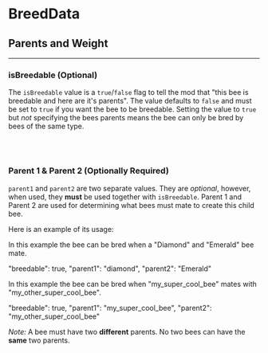 # **BreedData**

## **Parents and Weight**
***

### **isBreedable** (Optional)

The `isBreedable` value is a `true`/`false` flag to tell the mod that "this bee is breedable and here are it's parents".
The value defaults to `false` and must be set to `true` if you want the bee to be breedable. Setting the value to `true` but *not* specifying the bees parents means the bee can only be bred by bees of the same type.

<br>
<br>

### **Parent 1 & Parent 2** (Optionally Required)

`parent1` and `parent2` are two separate values. They are  _optional_, however, when used, they  **must**  be used together with `isBreedable`. Parent 1 and Parent 2 are used for determining what bees must mate to create this child bee.

Here is an example of its usage:

In this example the bee can be bred when a "Diamond" and "Emerald" bee mate.  

"breedable": true,
"parent1": "diamond",
"parent2": "Emerald"

  

In this example the bee can be bred when "my_super_cool_bee" mates with "my_other_super_cool_bee".  

"breedable": true,
"parent1": "my_super_cool_bee",
"parent2": "my_other_super_cool_bee"

  

_Note:_  A bee must have two  **different**  parents. No two bees can have the  **same**  two parents.
<!--stackedit_data:
eyJoaXN0b3J5IjpbLTExMTM5Nzg4MTAsMTA3ODA1MDUyLC03NT
M5MTczMDEsODEwMDE3NzE5XX0=
-->